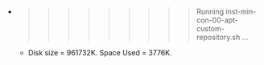 * >>>>>>>>> Running inst-min-con-00-apt-custom-repository.sh ...
  * Disk size = 961732K. Space Used = 3776K.
